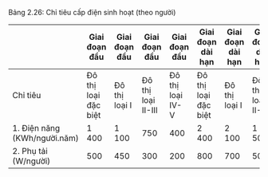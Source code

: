 Bảng 2.26: Chỉ tiêu cấp điện sinh hoạt (theo người)

|                              | Giai đoạn đầu        | Giai đoạn đầu   | Giai đoạn đầu      | Giai đoạn đầu     | Giai đoạn dài hạn    | Giai đoạn dài hạn   | Giai đoạn dài hạn   | Giai đoạn dài hạn   |
|------------------------------|----------------------|-----------------|--------------------|-------------------|----------------------|---------------------|---------------------|---------------------|
| Chỉ tiêu                     | Đô thị loại đặc biệt | Đô thị loại I   | Đô thị loại II-III | Đô thị loại IV- V | Đô thị loại đặc biệt | Đô thị loại I       | Đô thị loại II- III | Đô thị loại IV-V    |
| 1. Điện năng (KWh/người.năm) | 1 400                | 1 100           | 750                | 400               | 2 400                | 2 100               | 1 500               | 1000                |
| 2. Phụ tải (W/người)         | 500                  | 450             | 300                | 200               | 800                  | 700                 | 500                 | 330                 |